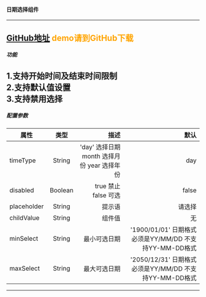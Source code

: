 #### 日期选择组件
----
[GitHub地址](https://github.com/lanxiujuan/date)  <font  color=orange>demo请到GitHub下载</font>
----
##### 功能
1.支持开始时间及结束时间限制<br/>
2.支持默认值设置<br/>
3.支持禁用选择<br/>
----
##### 配置参数
属性|类型|描述|默认
--|:--:|--:|--:
timeType|String|'day' 选择日期  month 选择月份  year 选择年份 | day
disabled|Boolean| true 禁止 false 可选| false
placeholder|String|提示语 |请选择
childValue|String|组件值|无
minSelect|String|最小可选日期|'1900/01/01' 日期格式必须是YY/MM/DD 不支持YY-MM-DD格式
maxSelect|String|最大可选日期|'2050/12/31' 日期格式必须是YY/MM/DD 不支持YY-MM-DD格式
----
<!-- 属性|类型|描述|默认
--|:--:|--:|--:
value|String|组件值|‘’
iconshow|Boolean|是否显示图标：true 显示图标 false 不显|true
disabled|Boolean| true 禁止 false 可选| false
placeholder|String|提示语 |请选择时间
start|String|最小可选时间|'00:00'
end|String|最大可选时间|'23:59'
type|String|回显类型 'HH:MM'|'HH:MM'
isFixedInterval|String|固定时间间隔单位为分钟|‘’
fixedTimeOptions|固定时间选项 传入选项数组|[] -->
